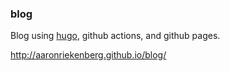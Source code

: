 ### blog

Blog using [hugo](https://gohugo.io), github actions, and github pages.

http://aaronriekenberg.github.io/blog/
